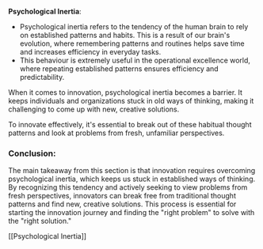 
**Psychological Inertia**:

- Psychological inertia refers to the tendency of the human brain to rely on established patterns and habits. This is a result of our brain's evolution, where remembering patterns and routines helps save time and increases efficiency in everyday tasks.
- This behaviour is extremely useful in the operational excellence world, where repeating established patterns ensures efficiency and predictability.
 
When it comes to innovation, psychological inertia becomes a barrier. It keeps individuals and organizations stuck in old ways of thinking, making it challenging to come up with new, creative solutions.

To innovate effectively, it's essential to break out of these habitual thought patterns and look at problems from fresh, unfamiliar perspectives.


### Conclusion:

The main takeaway from this section is that innovation requires overcoming psychological inertia, which keeps us stuck in established ways of thinking. By recognizing this tendency and actively seeking to view problems from fresh perspectives, innovators can break free from traditional thought patterns and find new, creative solutions. This process is essential for starting the innovation journey and finding the "right problem" to solve with the "right solution."


[[Psychological Inertia]]